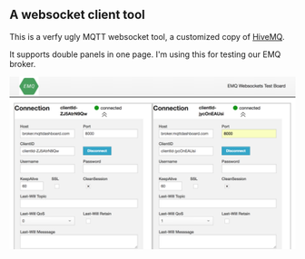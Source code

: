 ## A websocket client tool

This is a verfy ugly MQTT websocket tool, a customized copy of [HiveMQ](http://www.hivemq.com/demos/websocket-client/).

It supports double panels in one page. I'm using this for testing our EMQ broker.

![Screenshot](ScreenShot.png?raw=true "Screenshot")
